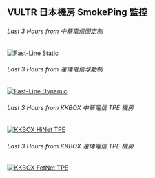 ## VULTR 日本機房 SmokePing 監控

###### Last 3 Hours from 中華電信固定制
[![Fast-Line Static](https://smokeping.fast-line.tw/cache/Hosting/Vultr/Tokyo_last_10800.png)](https://smokeping.fast-line.tw/?displaymode=n;start=now-3h;end=now;target=Hosting.Vultr.Tokyo)

###### Last 3 Hours from 遠傳電信浮動制
[![Fast-Line Dynamic](https://smokeping.fast-line.tw/cache/Hosting/Vultr/Tokyo~seedd_last_10800.png)](https://smokeping.fast-line.tw/?displaymode=n;start=now-3h;end=now;target=Hosting.Vultr.Tokyo~seedd)

###### Last 3 Hours from KKBOX 中華電信 TPE 機房
[![KKBOX HiNet TPE](https://smokeping-hinet-tpe-1.kkbox.com.tw/smokeping/images/Smokeping/smokeping-vultr-jp-1_kkbox_com_tw_last_10800.png)](https://smokeping-hinet-tpe-1.kkbox.com.tw/smokeping/?displaymode=n;start=now-3h;end=now;target=Smokeping.smokeping-vultr-jp-1_kkbox_com_tw)

###### Last 3 Hours from KKBOX 遠傳電信 TPE 機房
[![KKBOX FetNet TPE](https://smokeping-fetnet-tpe-1.kkbox.com.tw/smokeping/images/Smokeping/smokeping-vultr-jp-1_kkbox_com_tw_last_10800.png)](https://smokeping-fetnet-tpe-1.kkbox.com.tw/smokeping/?displaymode=n;start=now-3h;end=now;target=Smokeping.smokeping-vultr-jp-1_kkbox_com_tw)

